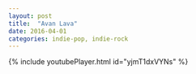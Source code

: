 ```yaml
---
layout: post
title:  "Avan Lava"
date: 2016-04-01 
categories: indie-pop, indie-rock
---
```

{% include youtubePlayer.html id="yjmT1dxVYNs" %}
